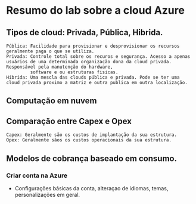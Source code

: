 # Resumo do lab sobre a cloud Azure

  ## Tipos de cloud: Privada, Pública, Hibrida.
    Pública: Facilidade para provisionar e desprovisionar os recursos geralmente paga o que se utiliza.
    Privada: Controle total sobre os recuros e segurança. Acesso a apenas usuários de uma determinada organização dona da cloud privada. Responsável pela manutenção do hardware,     
             software e ou estruturas fisicas.    
    Hibrida: Uma mescla das clouds pública e privada. Pode se ter uma cloud privada proximo a matriz e outra publica em outra localização.
    
  ## Computação em nuvem
  
  ## Comparação entre Capex e Opex  
    Capex: Geralmente são os custos de implantação da sua estrutura.
    Opex: Geralmente sãos os custos operacionais da sua estrutura.
  
  ## Modelos de cobrança baseado em consumo.

### Criar conta na Azure
 - Configurações básicas da conta, alteraçao de idiomas, temas, personalizações em geral.
